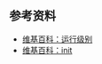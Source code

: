 
## 参考资料

* [维基百科：运行级别](https://zh.wikipedia.org/wiki/%E8%BF%90%E8%A1%8C%E7%BA%A7%E5%88%AB)
* [维基百科：init](https://zh.wikipedia.org/wiki/Init)


